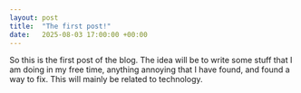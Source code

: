 ```yaml
---
layout: post
title:  "The first post!"
date:   2025-08-03 17:00:00 +00:00
---
```


So this is the first post of the blog. The idea will be to write some stuff that
I am doing in my free time, anything annoying that I have found, and found a way
to fix. This will mainly be related to technology.
